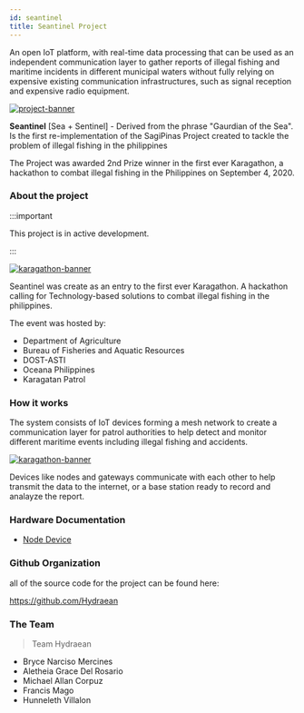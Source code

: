 ```yaml
---
id: seantinel
title: Seantinel Project
---
```


An open IoT platform, with real-time data processing that can be used as an independent communication layer to gather reports of illegal fishing and maritime incidents in different municipal waters without fully relying on expensive existing communication infrastructures, such as signal reception and expensive radio equipment.

[![project-banner](https://seantinel-demo-blue.vercel.app/dashboard.png)]()

**Seantinel** [Sea + Sentinel] - Derived from the phrase "Gaurdian of the Sea". Is the first re-implementation of the SagiPinas Project created to tackle the problem of illegal fishing in the philippines

The Project was awarded 2nd Prize winner in the first ever Karagathon, a hackathon to combat illegal fishing in the Philippines on September 4, 2020.

### About the project

:::important

This project is in active development.

:::

[![karagathon-banner](/img/KaragathonPoster.png)]()

Seantinel was create as an entry to the first ever Karagathon. A hackathon calling for Technology-based solutions to combat illegal fishing in the philippines.

The event was hosted by:

- Department of Agriculture
- Bureau of Fisheries and Aquatic Resources
- DOST-ASTI
- Oceana Philippines
- Karagatan Patrol

### How it works

The system consists of IoT devices forming a mesh network to create a communication layer for patrol authorities to help detect and monitor different maritime events including illegal fishing and accidents.

[![karagathon-banner](https://seantinel-demo-blue.vercel.app/visual.png)]()

Devices like nodes and gateways communicate with each other to help transmit the data to the internet, or a base station ready to record and analayze the report.

### Hardware Documentation

- [Node Device](/docs/seantinel-node-doc)

### Github Organization

all of the source code for the project can be found here:

https://github.com/Hydraean

### The Team

> Team Hydraean

- Bryce Narciso Mercines
- Aletheia Grace Del Rosario
- Michael Allan Corpuz
- Francis Mago
- Hunneleth Villalon
